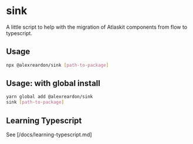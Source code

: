 # sink

A little script to help with the migration of Atlaskit components from flow to typescript.

## Usage

```bash
npx @alexreardon/sink [path-to-package]
```

## Usage: with global install

```bash
yarn global add @alexreardon/sink
sink [path-to-package]
```

## Learning Typescript

See [/docs/learning-typescript.md]
